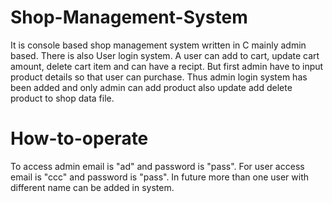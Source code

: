 # Shop-Management-System
It is console based shop management system written in C mainly admin based. There is also User login system. A user can add to cart, update cart amount, delete cart item and can have a recipt. But first admin have to input product details so that user can purchase. Thus admin login system has been added and only admin can add product also update add delete product to shop data file. 

# How-to-operate
To access admin email is "ad" and password is "pass". 
For user access email is "ccc" and password is "pass". 
In future more than one user with different name can be added in system.

